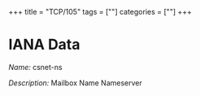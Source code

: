 +++
title = "TCP/105"
tags = [""]
categories = [""]
+++

# IANA Data

_Name:_ csnet-ns

_Description:_ Mailbox Name Nameserver

